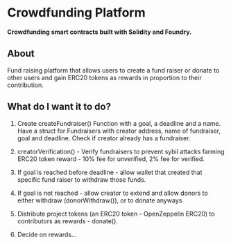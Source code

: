 # Crowdfunding Platform

**Crowdfunding smart contracts built with Solidity and Foundry.**

## About

Fund raising platform that allows users to create a fund raiser or donate to other users and gain ERC20 tokens as rewards in proportion to their contribution. 


## What do I want it to do?

1. Create createFundraiser() Function with a goal, a deadline and a name. Have a struct for Fundraisers with creator address, name of fundraiser, goal and deadline. Check if creator already has a fundraiser. 

2. creatorVerification() - Verify fundraisers to prevent sybil attacks farming ERC20 token reward - 10% fee for unverified, 2% fee for verified.
   
3. If goal is reached before deadline - allow wallet that created that specific fund raiser to withdraw those funds.
   
4. If goal is not reached - allow creator to extend and allow donors to either withdraw (donorWithdraw()), or to donate anyways.

5. Distribute project tokens (an ERC20 token - OpenZeppelin ERC20) to contributors as rewards - donate().

6. Decide on rewards... 